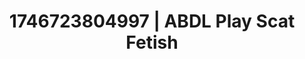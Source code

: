 ---
categories:
- Fantasy lover
- AI-generated
- Sensual teasing
- Punk lovers
- Romantasy erotica
- Deep touch
- ASMR
- Cosplay
image: /assets/images/1746723804997.jpg
layout: post
seo:
  description: Featured content with artistic ABDL Play, Scat Fetish. HD images available.
  keywords: ABDL Play, Scat Fetish
  og_image: /assets/images/1746723804997.jpg
  schema_type: VisualArtwork
tags:
- ABDL Play
- '#1746723804997'
- Scat Fetish
title: 1746723804997 | ABDL Play Scat Fetish
---